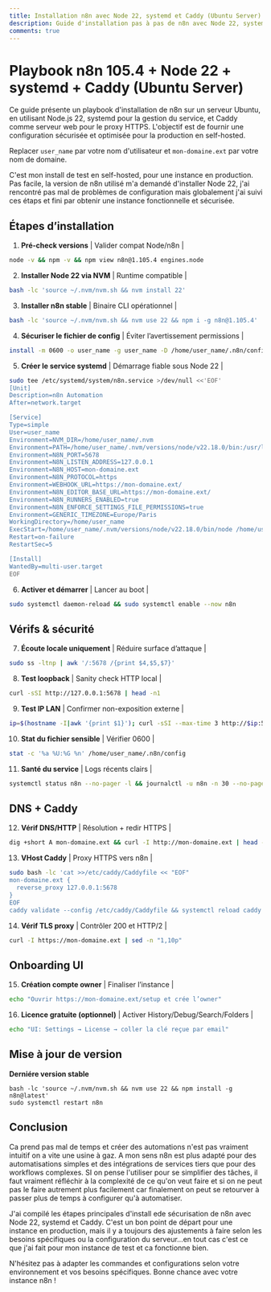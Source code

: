 ```yaml
---
title: Installation n8n avec Node 22, systemd et Caddy (Ubuntu Server)
description: Guide d'installation pas à pas de n8n avec Node 22, systemd et Caddy sur un serveur Ubuntu. Configuration sécurisée et optimisée pour la production avec des étapes claires et des vérifications de sécurité - Simon Chabrier.
comments: true
---
```


# Playbook n8n 105.4 + Node 22 + systemd + Caddy (Ubuntu Server)

Ce guide présente un playbook d'installation de n8n sur un serveur Ubuntu, en utilisant Node.js 22, systemd pour la gestion du service, et Caddy comme serveur web pour le proxy HTTPS. L'objectif est de fournir une configuration sécurisée et optimisée pour la production en self-hosted.

Replacer `user_name` par votre nom d'utilisateur et `mon-domaine.ext` par votre nom de domaine.

C'est mon install de test en self-hosted, pour une instance en production. Pas facile, la version de n8n utilisé m'a demandé d'installer Node 22, j'ai rencontré pas mal de problèmes de configuration mais globalement j'ai suivi ces étaps et fini par obtenir une instance fonctionnelle et sécurisée.

## Étapes d’installation

1) **Pré-check versions** | Valider compat Node/n8n | 
```sh
node -v && npm -v && npm view n8n@1.105.4 engines.node
```

2) **Installer Node 22 via NVM** | Runtime compatible | 
```sh
bash -lc 'source ~/.nvm/nvm.sh && nvm install 22'
```

3) **Installer n8n stable** | Binaire CLI opérationnel | 
```sh
bash -lc 'source ~/.nvm/nvm.sh && nvm use 22 && npm i -g n8n@1.105.4'
```

4) **Sécuriser le fichier de config** | Éviter l’avertissement permissions |
```sh
install -m 0600 -o user_name -g user_name -D /home/user_name/.n8n/config
```

5) **Créer le service systemd** | Démarrage fiable sous Node 22 |
```sh
sudo tee /etc/systemd/system/n8n.service >/dev/null <<'EOF'
[Unit]
Description=n8n Automation
After=network.target

[Service]
Type=simple
User=user_name
Environment=NVM_DIR=/home/user_name/.nvm
Environment=PATH=/home/user_name/.nvm/versions/node/v22.18.0/bin:/usr/local/sbin:/usr/local/bin:/usr/sbin:/usr/bin
Environment=N8N_PORT=5678
Environment=N8N_LISTEN_ADDRESS=127.0.0.1
Environment=N8N_HOST=mon-domaine.ext
Environment=N8N_PROTOCOL=https
Environment=WEBHOOK_URL=https://mon-domaine.ext/
Environment=N8N_EDITOR_BASE_URL=https://mon-domaine.ext/
Environment=N8N_RUNNERS_ENABLED=true
Environment=N8N_ENFORCE_SETTINGS_FILE_PERMISSIONS=true
Environment=GENERIC_TIMEZONE=Europe/Paris
WorkingDirectory=/home/user_name
ExecStart=/home/user_name/.nvm/versions/node/v22.18.0/bin/node /home/user_name/.nvm/versions/node/v22.18.0/bin/n8n
Restart=on-failure
RestartSec=5

[Install]
WantedBy=multi-user.target
EOF
```

6) **Activer et démarrer** | Lancer au boot |
```sh
sudo systemctl daemon-reload && sudo systemctl enable --now n8n
```

## Vérifs & sécurité

7) **Écoute locale uniquement** | Réduire surface d’attaque |
```sh
sudo ss -ltnp | awk '/:5678 /{print $4,$5,$7}'
```

8) **Test loopback** | Sanity check HTTP local |
```sh
curl -sSI http://127.0.0.1:5678 | head -n1
```

9) **Test IP LAN** | Confirmer non-exposition externe |
```sh
ip=$(hostname -I|awk '{print $1}'); curl -sSI --max-time 3 http://$ip:5678 || echo "Refusé (OK)"
```

10) **Stat du fichier sensible** | Vérifier 0600 |
```sh
stat -c '%a %U:%G %n' /home/user_name/.n8n/config
```

11) **Santé du service** | Logs récents clairs |
```sh
systemctl status n8n --no-pager -l && journalctl -u n8n -n 30 --no-pager -o cat
```

## DNS + Caddy

12) **Vérif DNS/HTTP** | Résolution + redir HTTPS |
```sh
dig +short A mon-domaine.ext && curl -I http://mon-domaine.ext | head -n3
```

13) **VHost Caddy** | Proxy HTTPS vers n8n |
```sh
sudo bash -lc 'cat >>/etc/caddy/Caddyfile << "EOF"
mon-domaine.ext {
  reverse_proxy 127.0.0.1:5678
}
EOF
caddy validate --config /etc/caddy/Caddyfile && systemctl reload caddy'
```

14) **Vérif TLS proxy** | Contrôler 200 et HTTP/2 |
```sh
curl -I https://mon-domaine.ext | sed -n "1,10p"
```

## Onboarding UI

15) **Création compte owner** | Finaliser l’instance |
```sh
echo "Ouvrir https://mon-domaine.ext/setup et crée l’owner"
```

16) **Licence gratuite (optionnel)** | Activer History/Debug/Search/Folders |
```sh
echo "UI: Settings → License → coller la clé reçue par email"
```

## Mise à jour de version 
**Derniére version stable**

```shell
bash -lc 'source ~/.nvm/nvm.sh && nvm use 22 && npm install -g n8n@latest'
sudo systemctl restart n8n
```

## Conclusion

Ca prend pas mal de temps et créer des automations n'est pas vraiment intuitif on a vite une usine à gaz. A mon sens n8n est plus adapté pour des automatisations simples et des intégrations de services tiers que pour des workflows complexes. SI on pense l'utiliser pour se simplifier des tâches, il faut vraiment réfléchir à la complexité de ce qu'on veut faire et si on ne peut pas le faire autrement plus facilement car finalement on peut se retourver à passer plus de temps à configurer qu'à automatiser.

J'ai compilé les étapes principales d'install ede sécurisation de n8n avec Node 22, systemd et Caddy. C'est un bon point de départ pour une instance en production, mais il y a toujours des ajustements à faire selon les besoins spécifiques ou la configuration du serveur...en tout cas c'est ce que j'ai fait pour mon instance de test et ca fonctionne bien.

N'hésitez pas à adapter les commandes et configurations selon votre environnement et vos besoins spécifiques. Bonne chance avec votre instance n8n !